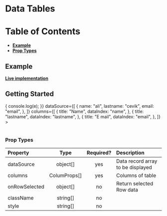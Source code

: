 # Data Tables

# Table of Contents

  - [**Example**](#Example)
  - [**Prop Types**](#prop-types)

## Example

[**Live implementation**](https://react-datatable-flame.vercel.app/)

## Getting Started


 <Table
      onRowSelected={(e: any) => {
        console.log(e);
      }}
      dataSource={[
        {
          name: "ali",
          lastname: "cevik",
          email: "email",
        },
      ]}
      columns={[
        {
          title: "Name",
          dataIndex: "name",
        },
        {
          title: "lastname",
          dataIndex: "lastname",
        },
        {
          title: "E mail",
          dataIndex: "email",
        },
      ]}
    ></Table>

### Prop Types


| Property      |     Type     | Required? | Description                       |
| :------------ | :----------: | :-------: | :-------------------------------- |
| dataSource    |   object[]   |    yes    | Data record array to be displayed |
| columns       | ColumProps[] |    yes    | Columns of table                  |
| onRowSelected |   object[]   |    no     | Return selected Row data          |
| className     |   string[]   |    no     |                                   |
| style         |   string[]   |    no     |                                   |
